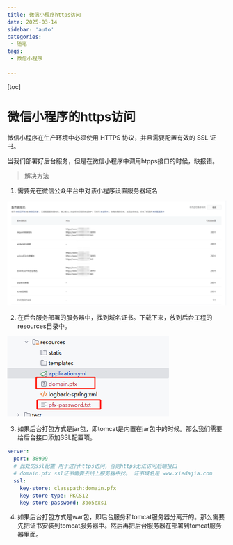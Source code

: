 ```yaml
---
title: 微信小程序https访问
date: 2025-03-14
sidebar: 'auto'
categories: 
 - 随笔
tags:
 - 微信小程序

---
```


[toc]

# 微信小程序的https访问

微信小程序在生产环境中必须使用 HTTPS 协议，并且需要配置有效的 SSL 证书。

当我们部署好后台服务，但是在微信小程序中调用htpps接口的时候，缺报错。

> 解决方法

1. 需要先在微信公众平台中对该小程序设置服务器域名

![blog_20250314174806.png](../blog_img/blog_20250314174806.png)

2. 在后台服务部署的服务器中，找到域名证书。下载下来，放到后台工程的resources目录中。

![blog_20250314175044.png](../blog_img/blog_20250314175044.png)

3. 如果后台打包方式是jar包，即tomcat是内置在jar包中的时候。那么我们需要给后台接口添加SSL配置项。

```yml
server:
  port: 38999
  # 此处的ssl配置 用于进行https访问，否则https无法访问后端接口
  # domain.pfx ssl证书需要去线上服务器中找。 证书域名是 www.xiedajia.com
  ssl:
    key-store: classpath:domain.pfx
    key-store-type: PKCS12
    key-store-password: 3bo5exs1
```

4. 如果后台打包方式是war包，即后台服务和tomcat服务器分离开的。那么需要先把证书安装到tomcat服务器中。然后再把后台服务器在部署到tomcat服务器里面。